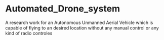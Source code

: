 # Automated_Drone_system
A research work for an Autonomous Unmanned Aerial Vehicle which is capable of flying to an desired location without any manual control or any kind of radio controles
